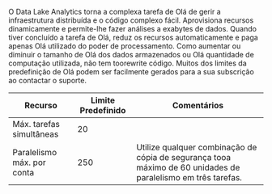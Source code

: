 O Data Lake Analytics torna a complexa tarefa de Olá de gerir a infraestrutura distribuída e o código complexo fácil. Aprovisiona recursos dinamicamente e permite-lhe fazer análises a exabytes de dados. Quando tiver concluído a tarefa de Olá, reduz os recursos automaticamente e paga apenas Olá utilizado do poder de processamento. Como aumentar ou diminuir o tamanho de Olá dos dados armazenados ou Olá quantidade de computação utilizada, não tem toorewrite código. Muitos dos limites da predefinição de Olá podem ser facilmente gerados para a sua subscrição ao contactar o suporte. 

| **Recurso** | **Limite Predefinido** | **Comentários** |
| --- | --- | --- |
| Máx. tarefas simultâneas |20 | |
| Paralelismo máx. por conta |250 |Utilize qualquer combinação de cópia de segurança tooa máximo de 60 unidades de paralelismo em três tarefas. |

